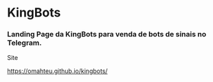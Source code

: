 # KingBots

### Landing Page da KingBots para venda de bots de sinais no Telegram.

Site

https://omahteu.github.io/kingbots/
